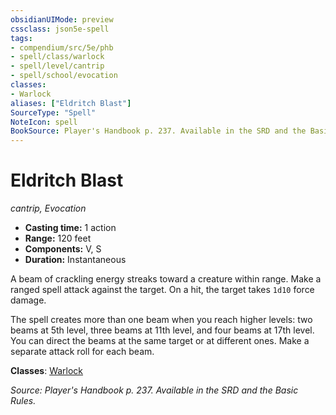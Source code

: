 ```yaml
---
obsidianUIMode: preview
cssclass: json5e-spell
tags:
- compendium/src/5e/phb
- spell/class/warlock
- spell/level/cantrip
- spell/school/evocation
classes:
- Warlock
aliases: ["Eldritch Blast"]
SourceType: "Spell"
NoteIcon: spell
BookSource: Player's Handbook p. 237. Available in the SRD and the Basic Rules.
---
```

# Eldritch Blast
*cantrip, Evocation*  

- **Casting time:** 1 action
- **Range:** 120 feet
- **Components:** V, S
- **Duration:** Instantaneous

A beam of crackling energy streaks toward a creature within range. Make a ranged spell attack against the target. On a hit, the target takes `1d10` force damage.

The spell creates more than one beam when you reach higher levels: two beams at 5th level, three beams at 11th level, and four beams at 17th level. You can direct the beams at the same target or at different ones. Make a separate attack roll for each beam.

**Classes**: [Warlock](/2-Mechanics/CLI/classes/warlock.md)

*Source: Player's Handbook p. 237. Available in the SRD and the Basic Rules.*
